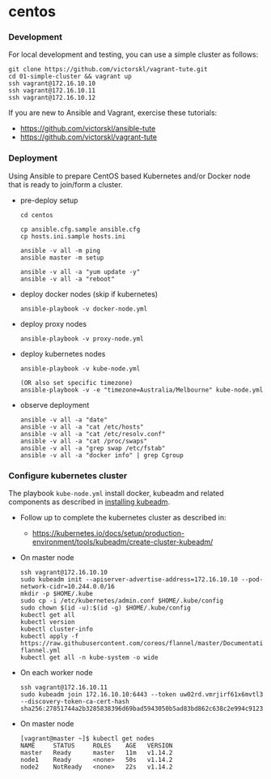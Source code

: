 # centos

### Development

For local development and testing, you can use a simple cluster as follows:

```
git clone https://github.com/victorskl/vagrant-tute.git
cd 01-simple-cluster && vagrant up
ssh vagrant@172.16.10.10
ssh vagrant@172.16.10.11
ssh vagrant@172.16.10.12
```

If you are new to Ansible and Vagrant, exercise these tutorials:
- https://github.com/victorskl/ansible-tute
- https://github.com/victorskl/vagrant-tute

### Deployment

Using Ansible to prepare CentOS based Kubernetes and/or Docker node that is ready to join/form a cluster.

- pre-deploy setup
    ```
    cd centos
    
    cp ansible.cfg.sample ansible.cfg
    cp hosts.ini.sample hosts.ini
    
    ansible -v all -m ping
    ansible master -m setup
    
    ansible -v all -a "yum update -y"
    ansible -v all -a "reboot"
    ```

- deploy docker nodes (skip if kubernetes)
    ```
    ansible-playbook -v docker-node.yml
    ```

- deploy proxy nodes
    ```
    ansible-playbook -v proxy-node.yml
    ```

- deploy kubernetes nodes
    ```
    ansible-playbook -v kube-node.yml
    
    (OR also set specific timezone)
    ansible-playbook -v -e "timezone=Australia/Melbourne" kube-node.yml
    ```

- observe deployment
    ```
    ansible -v all -a "date"
    ansible -v all -a "cat /etc/hosts"
    ansible -v all -a "cat /etc/resolv.conf"
    ansible -v all -a "cat /proc/swaps"
    ansible -v all -a "grep swap /etc/fstab"
    ansible -v all -a "docker info" | grep Cgroup
    ```

### Configure kubernetes cluster

The playbook `kube-node.yml` install docker, kubeadm and related components as described in [installing kubeadm](https://kubernetes.io/docs/setup/production-environment/tools/kubeadm/install-kubeadm/).

- Follow up to complete the kubernetes cluster as described in:
    - https://kubernetes.io/docs/setup/production-environment/tools/kubeadm/create-cluster-kubeadm/

- On master node
    ```
    ssh vagrant@172.16.10.10
    sudo kubeadm init --apiserver-advertise-address=172.16.10.10 --pod-network-cidr=10.244.0.0/16
    mkdir -p $HOME/.kube
    sudo cp -i /etc/kubernetes/admin.conf $HOME/.kube/config
    sudo chown $(id -u):$(id -g) $HOME/.kube/config
    kubectl get all
    kubectl version
    kubectl cluster-info
    kubectl apply -f https://raw.githubusercontent.com/coreos/flannel/master/Documentation/kube-flannel.yml
    kubectl get all -n kube-system -o wide
    ```

- On each worker node
    ```
    ssh vagrant@172.16.10.11
    sudo kubeadm join 172.16.10.10:6443 --token uw02rd.vmrjirf61x6mvtl3 --discovery-token-ca-cert-hash sha256:27851744a2b3285838396d69bad5943050b5ad83bd862c638c2e994c9123d536
    ```
 
 - On master node
    ```
    [vagrant@master ~]$ kubectl get nodes
    NAME     STATUS     ROLES    AGE   VERSION
    master   Ready      master   11m   v1.14.2
    node1    Ready      <none>   50s   v1.14.2
    node2    NotReady   <none>   22s   v1.14.2
    ```

